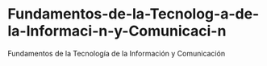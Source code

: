 # Fundamentos-de-la-Tecnolog-a-de-la-Informaci-n-y-Comunicaci-n
Fundamentos de la Tecnología de la Información y Comunicación
